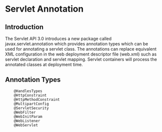 # Servlet Annotation
## Introduction
The Servlet API 3.0 introduces a new package called javax.servlet.annotation which provides annotation types which can be used for annotating a servlet class. The annotations can replace equivalent XML configuration in the web deployment descriptor file (web.xml) such as servlet declaration and servlet mapping. Servlet containers will process the annotated classes at deployment time.
## Annotation Types
        @HandlesTypes
        @HttpConstraint
        @HttpMethodConstraint
        @MultipartConfig
        @ServletSecurity
        @WebFilter
        @WebInitParam
        @WebListener
        @WebServlet
## 
